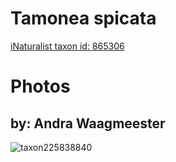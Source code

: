 
Tamonea spicata
===============
  
[iNaturalist taxon id: 865306](https://www.inaturalist.org/taxa/865306)
# Photos

## by: Andra Waagmeester
  
![taxon225838840](https://inaturalist-open-data.s3.amazonaws.com/photos/242025779/medium.jpeg)